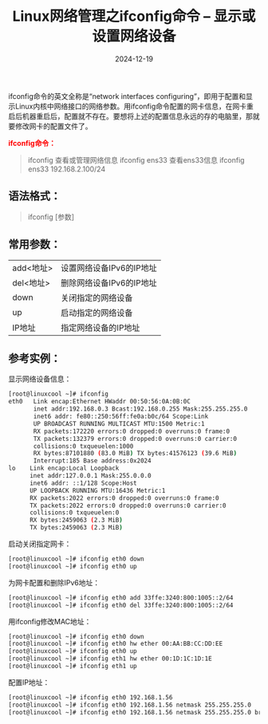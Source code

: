 ﻿---
title: Linux网络管理之ifconfig命令 – 显示或设置网络设备
icon: circle-info
order: 1
category:
  - Linux
tag:
  - Linux
  - 运维
pageview: false
date: 2024-12-19
comment: false
breadcrumb: false
---

ifconfig命令的英文全称是“network interfaces configuring”，即用于配置和显示Linux内核中网络接口的网络参数。用ifconfig命令配置的网卡信息，在网卡重启后机器重启后，配置就不存在。要想将上述的配置信息永远的存的电脑里，那就要修改网卡的配置文件了。

**<font color=red>ifconfig命令：</font>**

>ifconfig	查看或管理网络信息
ifconfig ens33	查看ens33信息
ifconfig ens33 192.168.2.100/24

## 语法格式：

>ifconfig [参数]

## 常用参数：

|  |  |
|--|--|
|add<地址>	|设置网络设备IPv6的IP地址
|del<地址>|删除网络设备IPv6的IP地址
|down	|关闭指定的网络设备
|up	|启动指定的网络设备
|IP地址|	指定网络设备的IP地址

## 参考实例：

显示网络设备信息：

```bash
[root@linuxcool ~]# ifconfig
eth0   Link encap:Ethernet HWaddr 00:50:56:0A:0B:0C       
       inet addr:192.168.0.3 Bcast:192.168.0.255 Mask:255.255.255.0
       inet6 addr: fe80::250:56ff:fe0a:b0c/64 Scope:Link     
       UP BROADCAST RUNNING MULTICAST MTU:1500 Metric:1      
       RX packets:172220 errors:0 dropped:0 overruns:0 frame:0      
       TX packets:132379 errors:0 dropped:0 overruns:0 carrier:0 
       collisions:0 txqueuelen:1000       
       RX bytes:87101880 (83.0 MiB) TX bytes:41576123 (39.6 MiB) 
       Interrupt:185 Base address:0x2024  
lo    Link encap:Local Loopback       
      inet addr:127.0.0.1 Mask:255.0.0.0      
      inet6 addr: ::1/128 Scope:Host      
      UP LOOPBACK RUNNING MTU:16436 Metric:1      
      RX packets:2022 errors:0 dropped:0 overruns:0 frame:0      
      TX packets:2022 errors:0 dropped:0 overruns:0 carrier:0   
      collisions:0 txqueuelen:0       
      RX bytes:2459063 (2.3 MiB) 
      TX bytes:2459063 (2.3 MiB)
```

启动关闭指定网卡：

```bash
[root@linuxcool ~]# ifconfig eth0 down
[root@linuxcool ~]# ifconfig eth0 up 
```

为网卡配置和删除IPv6地址：

```bash
[root@linuxcool ~]# ifconfig eth0 add 33ffe:3240:800:1005::2/64
[root@linuxcool ~]# ifconfig eth0 del 33ffe:3240:800:1005::2/64
```

用ifconfig修改MAC地址：

```bash
[root@linuxcool ~]# ifconfig eth0 down
[root@linuxcool ~]# ifconfig eth0 hw ether 00:AA:BB:CC:DD:EE
[root@linuxcool ~]# ifconfig eth0 up
[root@linuxcool ~]# ifconfig eth1 hw ether 00:1D:1C:1D:1E 
[root@linuxcool ~]# ifconfig eth1 up
```

配置IP地址：

```bash
[root@linuxcool ~]# ifconfig eth0 192.168.1.56 
[root@linuxcool ~]# ifconfig eth0 192.168.1.56 netmask 255.255.255.0
[root@linuxcool ~]# ifconfig eth0 192.168.1.56 netmask 255.255.255.0 broadcast 192.168.1.255
```

